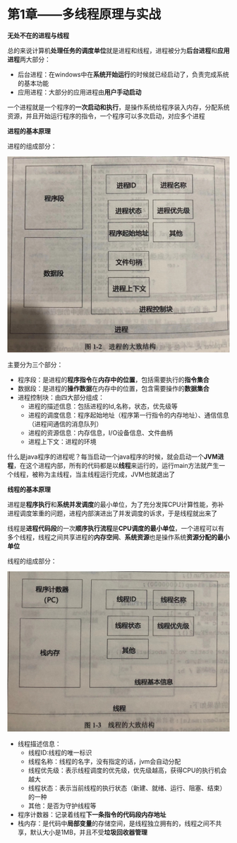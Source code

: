 # 第1章——多线程原理与实战

**无处不在的进程与线程**

总的来说计算机**处理任务的调度单位**就是进程和线程，进程被分为**后台进程**和**应用进程**两大部分：

* 后台进程：在windows中在**系统开始运行**的时候就已经启动了，负责完成系统的基本功能
* 应用进程：大部分的应用进程由**用户手动启动**

一个进程就是一个程序的**一次启动和执行**，是操作系统给程序装入内存，分配系统资源，并且开始运行程序的指令，一个程序可以多次启动，对应多个进程



**进程的基本原理**

进程的组成部分：

![](https://github.com/JOYBOY-777/ReadStudyNote/blob/main/javaimg/java%E9%AB%98%E5%B9%B6%E5%8F%91%E6%A0%B8%E5%BF%83%E7%BC%96%E7%A8%8B%E5%8D%B7%E4%BA%8C%E5%9B%BE%E7%89%87/1-2.jpg?raw=true)

主要分为三个部分：

* 程序段：是进程的**程序指令**在**内存中的位置**，包括需要执行的**指令集合**
* 数据段：是进程的**操作数据**在内存中的位置，包含需要操作的**数据集合**
* 进程控制块：由四大部分组成：
  * 进程的描述信息：包括进程的Id,名称，状态，优先级等
  * 进程的调度信息：程序起始地址（程序第一行指令的内存地址）、通信信息（进程间通信的消息队列）
  * 进程的资源信息：内存信息，I/O设备信息、文件曲柄
  * 进程上下文：进程的环境

什么是java程序的进程呢？每当启动一个java程序的时候，就会启动一个**JVM进程**，在这个进程内部，所有的代码都是以**线程**来运行的，运行main方法就产生一个线程，被称为主线程，当主线程运行完成，JVM也就退出了



**线程的基本原理**

进程是**程序执行**和**系统并发调度**的最小单位，为了充分发挥CPU计算性能，弥补进程调度笨重的问题，进程内部演进出了并发调度的诉求，于是线程就出来了

线程是**进程代码段**的一次**顺序执行流程**是**CPU调度的最小单位**，一个进程可以有多个线程，线程之间共享进程的**内存空间**、**系统资源**也是操作系统**资源分配的最小单位**

线程的组成部分：

![](https://github.com/JOYBOY-777/ReadStudyNote/blob/main/javaimg/java%E9%AB%98%E5%B9%B6%E5%8F%91%E6%A0%B8%E5%BF%83%E7%BC%96%E7%A8%8B%E5%8D%B7%E4%BA%8C%E5%9B%BE%E7%89%87/1-3.jpg?raw=true)



* 线程描述信息：
  * 线程ID:线程的唯一标识
  * 线程名称：线程的名字，没有指定的话，jvm会自动分配
  * 线程优先级：表示线程调度的优先级，优先级越高，获得CPU的执行机会越大
  * 线程状态：表示当前线程的执行状态（新建、就绪、运行、阻塞、结束）的一种
  * 其他：是否为守护线程等
* 程序计数器：记录着线程**下一条指令的代码段内存地址**
* 栈内存：是代码中**局部变量**的存储空间，是线程独立拥有的，线程之间不共享，默认大小是1MB，并且不受**垃圾回收器管理**



















































































